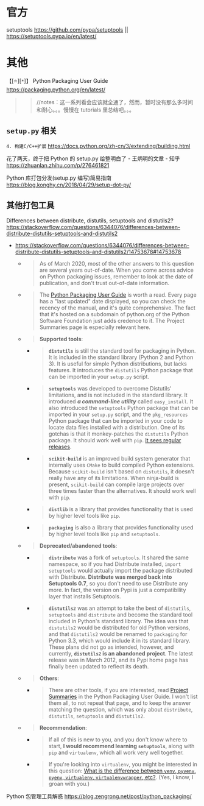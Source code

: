 
# 官方

setuptools https://github.com/pypa/setuptools || https://setuptools.pypa.io/en/latest/

# 其他

【[:star:][`*`]】 Python Packaging User Guide https://packaging.python.org/en/latest/
>> //notes：这一系列看会应该就全通了，然而，暂时没有那么多时间和耐心。。。慢慢在 tutorials 里总结吧。。。

## `setup.py` 相关

`4. 构建C/C++扩展` https://docs.python.org/zh-cn/3/extending/building.html

花了两天，终于把 Python 的 setup.py 给整明白了 - 王炳明的文章 - 知乎 https://zhuanlan.zhihu.com/p/276461821

Python 库打包分发(setup.py 编写)简易指南 https://blog.konghy.cn/2018/04/29/setup-dot-py/

## 其他打包工具

Differences between distribute, distutils, setuptools and distutils2? https://stackoverflow.com/questions/6344076/differences-between-distribute-distutils-setuptools-and-distutils2
- https://stackoverflow.com/questions/6344076/differences-between-distribute-distutils-setuptools-and-distutils2/14753678#14753678
  * > As of March 2020, most of the other answers to this question are several years out-of-date. When you come across advice on Python packaging issues, remember to look at the date of publication, and don't trust out-of-date information.
  * > The [Python Packaging User Guide](https://packaging.python.org/en/latest/) is worth a read. Every page has a "last updated" date displayed, so you can check the recency of the manual, and it's quite comprehensive. The fact that it's hosted on a subdomain of python.org of the Python Software Foundation just adds credence to it. The Project Summaries page is especially relevant here.
  * > **Supported tools**:
    + > **`distutils`** is still the standard tool for packaging in Python. It is included in the standard library (Python 2 and Python 3). It is useful for simple Python distributions, but lacks features. It introduces the `distutils` Python package that can be imported in your `setup.py` script.
    + > **`setuptools`** was developed to overcome Distutils' limitations, and is not included in the standard library. It introduced ***a command-line utility*** called `easy_install`. It also introduced the `setuptools` Python package that can be imported in your `setup.py` script, and the `pkg_resources` Python package that can be imported in your code to locate data files installed with a distribution. One of its gotchas is that it monkey-patches the `distutils` Python package. It should work well with `pip`. [It sees regular releases](https://github.com/pypa/setuptools/releases).
    + > **`scikit-build`** is an improved build system generator that internally uses `CMake` to build compiled Python extensions. Because `scikit-build` isn't based on `distutils`, it doesn't really have any of its limitations. When ninja-build is present, `scikit-build` can compile large projects over three times faster than the alternatives. It should work well with `pip`.
    + > **`distlib`** is a library that provides functionality that is used by higher level tools like `pip`.
    + > **`packaging`** is also a library that provides functionality used by higher level tools like `pip` and `setuptools`.
  * > **Deprecated/abandoned tools**:
    + > **`distribute`** was a fork of `setuptools`. It shared the same namespace, so if you had Distribute installed, `import setuptools` would actually import the package distributed with Distribute. **Distribute was merged back into Setuptools 0.7**, so you don't need to use Distribute any more. In fact, the version on Pypi is just a compatibility layer that installs Setuptools.
    + > **`distutils2`** was an attempt to take the best of `distutils`, `setuptools` and `distribute` and become the standard tool included in Python's standard library. The idea was that `distutils2` would be distributed for old Python versions, and that `distutils2` would be renamed to `packaging` for Python 3.3, which would include it in its standard library. These plans did not go as intended, however, and currently, **`distutils2` is an abandoned project**. The latest release was in March 2012, and its Pypi home page has finally been updated to reflect its death.
  * > **Others**:
    + > There are other tools, if you are interested, read [Project Summaries](https://packaging.python.org/en/latest/key_projects/) in the Python Packaging User Guide. I won't list them all, to not repeat that page, and to keep the answer matching the question, which was only about `distribute`, `distutils`, `setuptools` and `distutils2`.
  * > **Recommendation**:
    + > If all of this is new to you, and you don't know where to start, **I would recommend learning `setuptools`**, along with `pip` and `virtualenv`, which all work very well together.
    + > If you're looking into `virtualenv`, you might be interested in this question: [What is the difference between `venv`, `pyvenv`, `pyenv`, `virtualenv`, `virtualenvwrapper`, etc?](https://stackoverflow.com/questions/41573587/what-is-the-difference-between-venv-pyvenv-pyenv-virtualenv-virtualenvwrappe). (Yes, I know, I groan with you.)

Python 包管理工具解惑 https://blog.zengrong.net/post/python_packaging/
